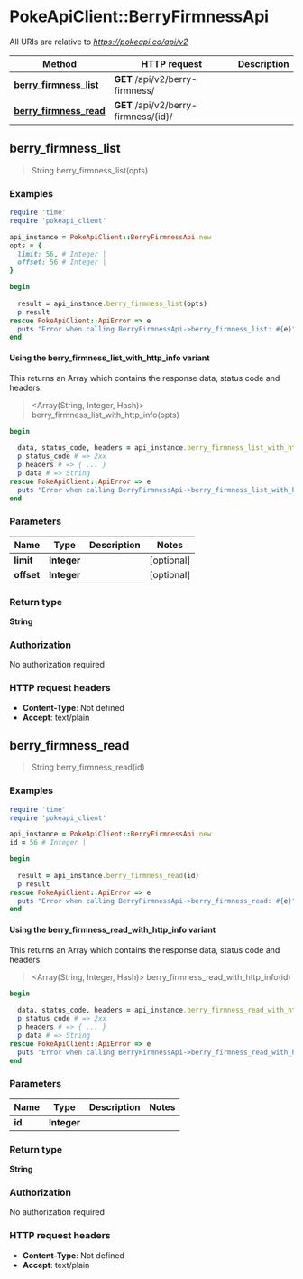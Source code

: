 # PokeApiClient::BerryFirmnessApi

All URIs are relative to *https://pokeapi.co/api/v2*

| Method | HTTP request | Description |
| ------ | ------------ | ----------- |
| [**berry_firmness_list**](BerryFirmnessApi.md#berry_firmness_list) | **GET** /api/v2/berry-firmness/ |  |
| [**berry_firmness_read**](BerryFirmnessApi.md#berry_firmness_read) | **GET** /api/v2/berry-firmness/{id}/ |  |


## berry_firmness_list

> String berry_firmness_list(opts)



### Examples

```ruby
require 'time'
require 'pokeapi_client'

api_instance = PokeApiClient::BerryFirmnessApi.new
opts = {
  limit: 56, # Integer | 
  offset: 56 # Integer | 
}

begin
  
  result = api_instance.berry_firmness_list(opts)
  p result
rescue PokeApiClient::ApiError => e
  puts "Error when calling BerryFirmnessApi->berry_firmness_list: #{e}"
end
```

#### Using the berry_firmness_list_with_http_info variant

This returns an Array which contains the response data, status code and headers.

> <Array(String, Integer, Hash)> berry_firmness_list_with_http_info(opts)

```ruby
begin
  
  data, status_code, headers = api_instance.berry_firmness_list_with_http_info(opts)
  p status_code # => 2xx
  p headers # => { ... }
  p data # => String
rescue PokeApiClient::ApiError => e
  puts "Error when calling BerryFirmnessApi->berry_firmness_list_with_http_info: #{e}"
end
```

### Parameters

| Name | Type | Description | Notes |
| ---- | ---- | ----------- | ----- |
| **limit** | **Integer** |  | [optional] |
| **offset** | **Integer** |  | [optional] |

### Return type

**String**

### Authorization

No authorization required

### HTTP request headers

- **Content-Type**: Not defined
- **Accept**: text/plain


## berry_firmness_read

> String berry_firmness_read(id)



### Examples

```ruby
require 'time'
require 'pokeapi_client'

api_instance = PokeApiClient::BerryFirmnessApi.new
id = 56 # Integer | 

begin
  
  result = api_instance.berry_firmness_read(id)
  p result
rescue PokeApiClient::ApiError => e
  puts "Error when calling BerryFirmnessApi->berry_firmness_read: #{e}"
end
```

#### Using the berry_firmness_read_with_http_info variant

This returns an Array which contains the response data, status code and headers.

> <Array(String, Integer, Hash)> berry_firmness_read_with_http_info(id)

```ruby
begin
  
  data, status_code, headers = api_instance.berry_firmness_read_with_http_info(id)
  p status_code # => 2xx
  p headers # => { ... }
  p data # => String
rescue PokeApiClient::ApiError => e
  puts "Error when calling BerryFirmnessApi->berry_firmness_read_with_http_info: #{e}"
end
```

### Parameters

| Name | Type | Description | Notes |
| ---- | ---- | ----------- | ----- |
| **id** | **Integer** |  |  |

### Return type

**String**

### Authorization

No authorization required

### HTTP request headers

- **Content-Type**: Not defined
- **Accept**: text/plain

